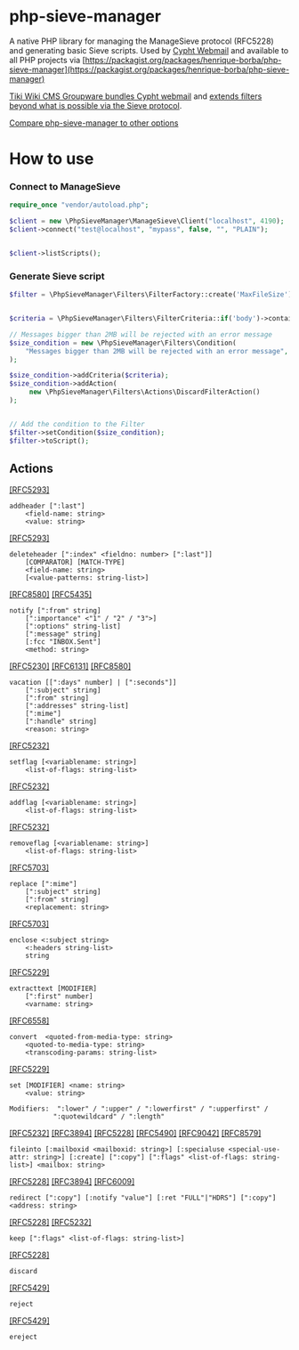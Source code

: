 # php-sieve-manager

A native PHP library for managing the ManageSieve protocol (RFC5228) and generating basic Sieve scripts. Used by [Cypht Webmail](https://cypht.org) and available to all PHP projects via [https://packagist.org/packages/henrique-borba/php-sieve-manager](https://packagist.org/packages/henrique-borba/php-sieve-manager)

[Tiki Wiki CMS Groupware bundles Cypht webmail](https://doc.tiki.org/Cypht) and [extends filters beyond what is possible via the Sieve protocol](https://doc.tiki.org/Email-filters).

[Compare php-sieve-manager to other options](https://github.com/cypht-org/php-sieve-manager/wiki/Comparison-of-Sieve-libs-in-PHP)

# How to use

### Connect to ManageSieve

```php
require_once "vendor/autoload.php";

$client = new \PhpSieveManager\ManageSieve\Client("localhost", 4190);
$client->connect("test@localhost", "mypass", false, "", "PLAIN");


$client->listScripts();
```

### Generate Sieve script

```php
$filter = \PhpSieveManager\Filters\FilterFactory::create('MaxFileSize');


$criteria = \PhpSieveManager\Filters\FilterCriteria::if('body')->contains('"test"');

// Messages bigger than 2MB will be rejected with an error message
$size_condition = new \PhpSieveManager\Filters\Condition(
    "Messages bigger than 2MB will be rejected with an error message", $criteria
);

$size_condition->addCriteria($criteria);
$size_condition->addAction(
     new \PhpSieveManager\Filters\Actions\DiscardFilterAction()
);


// Add the condition to the Filter
$filter->setCondition($size_condition);
$filter->toScript();
```

## Actions

[\[RFC5293\]](https://www.rfc-editor.org/rfc/rfc5293.html)

```
addheader [":last"]
    <field-name: string>
    <value: string>
```

[\[RFC5293\]](https://www.rfc-editor.org/rfc/rfc5293.html)

```
deleteheader [":index" <fieldno: number> [":last"]]
    [COMPARATOR] [MATCH-TYPE]
    <field-name: string>
    [<value-patterns: string-list>]
```

[\[RFC8580\]](https://www.rfc-editor.org/rfc/rfc8580.html) [\[RFC5435\]](https://www.rfc-editor.org/rfc/rfc5434.html)

```
notify [":from" string]
    [":importance" <"1" / "2" / "3">]
    [":options" string-list]
    [":message" string]
    [:fcc "INBOX.Sent"]
    <method: string>
```

[\[RFC5230\]](https://www.rfc-editor.org/rfc/rfc5230.html) [\[RFC6131\]](https://www.rfc-editor.org/rfc/rfc6131.html) [\[RFC8580\]](https://www.rfc-editor.org/rfc/rfc8580.html)

```
vacation [[":days" number] | [":seconds"]]
    [":subject" string]
    [":from" string]
    [":addresses" string-list]
    [":mime"]
    [":handle" string]
    <reason: string>
```

[\[RFC5232\]](https://www.rfc-editor.org/rfc/rfc5232.html)

```
setflag [<variablename: string>]
    <list-of-flags: string-list>
```

[\[RFC5232\]](https://www.rfc-editor.org/rfc/rfc5232.html)

```
addflag [<variablename: string>]
    <list-of-flags: string-list>
```

[\[RFC5232\]](https://www.rfc-editor.org/rfc/rfc5232.html)

```
removeflag [<variablename: string>]
    <list-of-flags: string-list>
```

[\[RFC5703\]](https://www.rfc-editor.org/rfc/rfc5703.html)

```
replace [":mime"]
    [":subject" string]
    [":from" string]
    <replacement: string>
```

[\[RFC5703\]](https://www.rfc-editor.org/rfc/rfc5703.html)

```
enclose <:subject string>
    <:headers string-list>
    string
```

[\[RFC5229\]](https://www.rfc-editor.org/rfc/rfc5229.html)

```
extracttext [MODIFIER]
    [":first" number]
    <varname: string>
```

[\[RFC6558\]](https://www.rfc-editor.org/rfc/rfc6558.html)

```
convert  <quoted-from-media-type: string>
    <quoted-to-media-type: string>
    <transcoding-params: string-list>
```

[\[RFC5229\]](https://www.rfc-editor.org/rfc/rfc5232.html)

```
set [MODIFIER] <name: string>
    <value: string>

Modifiers:  ":lower" / ":upper" / ":lowerfirst" / ":upperfirst" /
           ":quotewildcard" / ":length"
```

[\[RFC5232\]](https://www.rfc-editor.org/rfc/rfc5232.html) [\[RFC3894\]](https://www.rfc-editor.org/rfc/rfc3894.html) [\[RFC5228\]](https://www.rfc-editor.org/rfc/rfc5228.html) [\[RFC5490\]](https://www.rfc-editor.org/rfc/rfc5490.html) [\[RFC9042\]](https://www.rfc-editor.org/rfc/rfc9042.html) [\[RFC8579\]](https://www.rfc-editor.org/rfc/rfc8579.html)

```
fileinto [:mailboxid <mailboxid: string>] [:specialuse <special-use-attr: string>] [:create] [":copy"] [":flags" <list-of-flags: string-list>] <mailbox: string>
```

[\[RFC5228\]](https://www.rfc-editor.org/rfc/rfc5232.html) [\[RFC3894\]](https://www.rfc-editor.org/rfc/rfc3894.html) [\[RFC6009\]](https://www.rfc-editor.org/rfc/rfc6009.html)

```
redirect [":copy"] [:notify "value"] [:ret "FULL"|"HDRS"] [":copy"] <address: string>
```

[\[RFC5228\]](https://www.rfc-editor.org/rfc/rfc5232.html) [\[RFC5232\]](https://www.rfc-editor.org/rfc/rfc5232.html)

```
keep [":flags" <list-of-flags: string-list>]
```

[\[RFC5228\]](https://www.rfc-editor.org/rfc/rfc5232.html)

```
discard
```

[\[RFC5429\]](https://www.rfc-editor.org/rfc/rfc5429.html)

```
reject
```

[\[RFC5429\]](https://www.rfc-editor.org/rfc/rfc5429.html)

```
ereject
```
